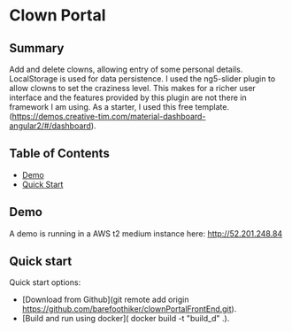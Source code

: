 # Clown Portal

## Summary

Add and delete clowns, allowing entry of some personal details.
LocalStorage is used for data persistence.
I used the ng5-slider plugin to allow clowns to set the craziness level. This makes for a richer user interface and the features provided by this plugin are not there in framework I am using.
As a starter, I used this free template. (https://demos.creative-tim.com/material-dashboard-angular2/#/dashboard).

## Table of Contents

* [Demo](#demo)
* [Quick Start](#quick-start)

## Demo

A demo is running in a AWS t2 medium instance here:
http://52.201.248.84

## Quick start

Quick start options:

- [Download from Github](git remote add origin https://github.com/barefoothiker/clownPortalFrontEnd.git).
- [Build and run using docker]( docker build -t "build_d"  .).
